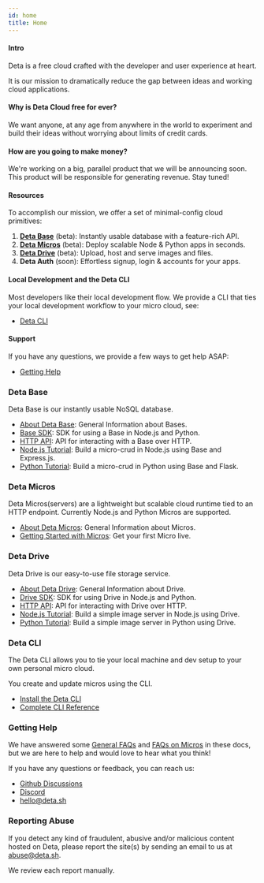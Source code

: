 ```yaml
---
id: home
title: Home
---
```


#### Intro

Deta is a free cloud crafted with the developer and user experience at heart.

It is our mission to dramatically reduce the gap between ideas and working cloud applications.


#### Why is Deta Cloud free for ever?

We want anyone, at any age from anywhere in the world to experiment and build their ideas without worrying about limits of credit cards.

#### How are you going to make money?

We're working on a big, parallel product that we will be announcing soon. This product will be responsible for generating revenue.
Stay tuned!


#### Resources

To accomplish our mission, we offer a set of minimal-config cloud primitives:

1. **[Deta Base](#deta-base)** (beta): Instantly usable database with a feature-rich API.
2. **[Deta Micros](#deta-micros)** (beta): Deploy scalable Node & Python apps in seconds.
3. **[Deta Drive](#deta-drive)** (beta): Upload, host and serve images and files.
4. **Deta Auth** (soon): Effortless signup, login & accounts for your apps.


#### Local Development and the Deta CLI

Most developers like their local development flow. We provide a CLI that ties your local development workflow to your micro cloud, see:

- [Deta CLI](#deta-cli)


#### Support

If you have any questions, we provide a few ways to get help ASAP:

- [Getting Help](#getting-help)


### Deta Base

Deta Base is our instantly usable NoSQL database.

- [About Deta Base](base/about.md): General Information about Bases.
- [Base SDK](base/sdk.md): SDK for using a Base in Node.js and Python.
- [HTTP API](base/HTTP.md): API for interacting with a Base over HTTP.
- [Node.js Tutorial](base/node_tutorial.md): Build a micro-crud in Node.js using Base and Express.js.
- [Python Tutorial](base/py_tutorial.md): Build a micro-crud in Python using Base and Flask.


### Deta Micros

Deta Micros(servers) are a lightweight but scalable cloud runtime tied to an HTTP endpoint. Currently Node.js and Python Micros are supported.

- [About Deta Micros](micros/about.md): General Information about Micros.
- [Getting Started with Micros](micros/getting_started.md): Get your first Micro live.

### Deta Drive

Deta Drive is our easy-to-use file storage service.

- [About Deta Drive](drive/about.md): General Information about Drive.
- [Drive SDK](drive/sdk.md): SDK for using Drive in Node.js and Python.
- [HTTP API](drive/HTTP.md): API for interacting with Drive over HTTP.
- [Node.js Tutorial](drive/node_tutorial.md): Build a simple image server in Node.js using Drive.
- [Python Tutorial](drive/py_tutorial.md): Build a simple image server in Python using Drive.


### Deta CLI

The Deta CLI allows you to tie your local machine and dev setup to your own personal micro cloud.

You create and update micros using the CLI.

- [Install the Deta CLI](cli/install.md)
- [Complete CLI Reference](cli/commands.md)


### Getting Help

We have answered some [General FAQs](faqs.md) and [FAQs on Micros](micros/faqs.md) in these docs, but we are here to help and would love to hear what you think!

If you have any questions or feedback, you can reach us:

- [Github Discussions](https://github.com/orgs/deta/discussions)
- [Discord](https://go.deta.dev/discord)
- [hello@deta.sh](mailto:hello@deta.sh)

### Reporting Abuse

If you detect any kind of fraudulent, abusive and/or malicious content hosted on Deta, please report the site(s) by sending an email to us at [abuse@deta.sh](mailto:abuse@deta.sh). 

We review each report manually.